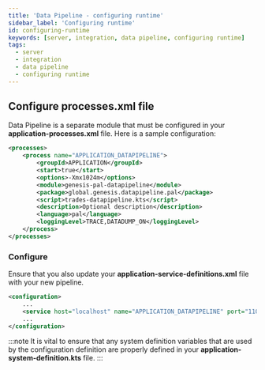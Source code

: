 ```yaml
---
title: 'Data Pipeline - configuring runtime'
sidebar_label: 'Configuring runtime'
id: configuring-runtime
keywords: [server, integration, data pipeline, configuring runtime]
tags:
  - server
  - integration
  - data pipeline
  - configuring runtime
---
```



## Configure processes.xml file
Data Pipeline is a separate module that must be configured in your __application__**-processes.xml** file. Here is a sample configuration:

```xml
<processes>
    <process name="APPLICATION_DATAPIPELINE">
        <groupId>APPLICATION</groupId>
        <start>true</start>
        <options>-Xmx1024m</options>
        <module>genesis-pal-datapipeline</module>
        <package>global.genesis.datapipeline.pal</package>
        <script>trades-datapipeline.kts</script>
        <description>Optional description</description>
        <language>pal</language>
        <loggingLevel>TRACE,DATADUMP_ON</loggingLevel>
    </process>
</processes>
```

### Configure 

Ensure that you also update your __application__**-service-definitions.xml** file with your new pipeline.

```xml
<configuration>
    ...
    <service host="localhost" name="APPLICATION_DATAPIPELINE" port="11003"/>
    ...
</configuration>
```

:::note
It is vital to ensure that any system definition variables that are used by the configuration definition are properly defined in your __application__**-system-definition.kts** file.
:::
